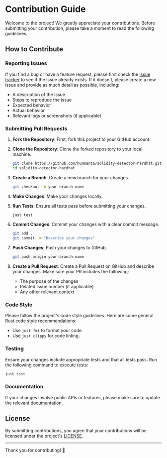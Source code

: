 # Contribution Guide

Welcome to the project! We greatly appreciate your contributions. Before submitting your contribution, please take a moment to read the following guidelines.

## How to Contribute

### Reporting Issues

If you find a bug or have a feature request, please first check the [issue tracker](https://github.com/hummanta/solidity-detector-hardhat/issues) to see if the issue already exists. If it doesn't, please create a new issue and provide as much detail as possible, including:

- A description of the issue
- Steps to reproduce the issue
- Expected behavior
- Actual behavior
- Relevant logs or screenshots (if applicable)

### Submitting Pull Requests

1. **Fork the Repository**: First, fork this project to your GitHub account.

2. **Clone the Repository**: Clone the forked repository to your local machine.

   ```bash
   git clone https://github.com/hummanta/solidity-detector-hardhat.git
   cd solidity-detector-hardhat
   ```

3. **Create a Branch**: Create a new branch for your changes.

   ```bash
   git checkout -b your-branch-name
   ```

4. **Make Changes**: Make your changes locally.

5. **Run Tests**: Ensure all tests pass before submitting your changes.

   ```bash
   just test
   ```

6. **Commit Changes**: Commit your changes with a clear commit message.

   ```bash
   git add .
   git commit -m "Describe your changes"
   ```

7. **Push Changes**: Push your changes to GitHub.

   ```bash
   git push origin your-branch-name
   ```

8. **Create a Pull Request**: Create a Pull Request on GitHub and describe your changes. Make sure your PR includes the following:

   - The purpose of the changes
   - Related issue number (if applicable)
   - Any other relevant context

### Code Style

Please follow the project's code style guidelines. Here are some general Rust code style recommendations:

- Use `just fmt` to format your code.
- Use `just clippy` for code linting.

### Testing

Ensure your changes include appropriate tests and that all tests pass. Run the following command to execute tests:

```bash
just test
```

### Documentation

If your changes involve public APIs or features, please make sure to update the relevant documentation.

## License

By submitting contributions, you agree that your contributions will be licensed under the project's [LICENSE](LICENSE).

---

Thank you for contributing! 🎉
